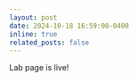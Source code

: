 ```yaml
---
layout: post
date: 2024-10-18 16:59:00-0400
inline: true
related_posts: false
---
```


Lab page is live! 
